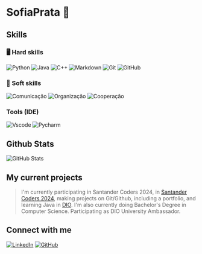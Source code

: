 # SofiaPrata 🫧

## Skills
### 🖥️ Hard skills
![Python](https://img.shields.io/badge/python-69608a?style=for-the-badge&logo=python&logoColor=fafafa)
![Java](https://img.shields.io/badge/java-e68cbd.svg?style=for-the-badge&logo=openjdk&logoColor=white)
![C++](https://img.shields.io/badge/C%2B%2B-637191?style=for-the-badge&logo=c%2B%2B&logoColor=white)
![Markdown](https://img.shields.io/badge/Markdown-74adb5?style=for-the-badge&logo=markdown)
![Git](https://img.shields.io/badge/Git-753c55?style=for-the-badge&logo=git)
![GitHub](https://img.shields.io/badge/GitHub-553c75?style=for-the-badge&logo=github&logoColor=white)



### 👥 Soft skills
![Comunicação](https://img.shields.io/badge/Comunicação-74adb5?style=for-the-badge)
![Organização](https://img.shields.io/badge/Organização-69608a?style=for-the-badge)
![Cooperação](https://img.shields.io/badge/Cooperação-637191?style=for-the-badge)

### Tools (IDE)
![Vscode](https://img.shields.io/badge/Vscode-35466e?style=for-the-badge&logo=visual-studio-code&logoColor=white)
![Pycharm](https://img.shields.io/badge/Pycharm-3c6675?style=for-the-badge&logo=pycharm&logoColor=white)

## Github Stats
![GitHub Stats](https://github-readme-stats.vercel.app/api?username=SofiaPrata&theme=transparent&bg_color=a2b8f5&border_color=734b82&show_icons=true&icon_color=b97bd1&title_color=b97bd1&text_color=FFF&hide_title=true&hide=stars)

## My current projects 
>I'm currently participating in Santander Coders 2024, in [Santander Coders 2024](https://app.santanderopenacademy.com/pt-BR/program/santander-coders-2024), making projects on Git/Github, including a portfolio, and learning Java in [DIO](https://www.dio.me/).
>I'm also currently doing Bachelor's Degree in Computer Science.
>Participating as DIO University Ambassador.  

## Connect with me
[![LinkedIn](https://img.shields.io/badge/LinkedIn-87b3de?style=for-the-badge&logo=linkedin&logoColor=B#ffffff)](www.linkedin.com/in/sofia-freitas-batista-prata-a1a9872b2)
[![GitHub](https://img.shields.io/badge/GitHub-9d74b5?style=for-the-badge&logo=github&logoColor=white)](https://github.com/sofiaprata)
